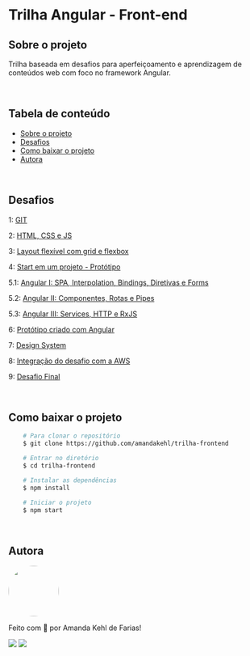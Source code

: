 # **Trilha Angular - Front-end** 

## **Sobre o projeto**
Trilha baseada em desafios para aperfeiçoamento e aprendizagem de conteúdos web com foco no framework Angular. 

<br />

## **Tabela de conteúdo**
<!--ts-->
   * [Sobre o projeto](#sobre-o-projeto)
   * [Desafios](#desafios)
   * [Como baixar o projeto](#como-baixar-o-projeto)
   * [Autora](#autora)
<!--te-->

<br />

## **Desafios**

1: [GIT](https://github.com/amandakehl/trilhaFrontEnd/tree/main/DesafioUm-GIT)

2: [HTML, CSS e JS](https://github.com/amandakehl/trilhaFrontEnd/tree/main/DesafioDois-HTML-CSS)

3: [Layout flexível com grid e flexbox](https://github.com/amandakehl/trilhaFrontEnd/tree/main/DesafioTres-Flexbox-Grid)

4: [Start em um projeto - Protótipo](https://github.com/amandakehl/trilhaFrontEnd/tree/main/DesafioQuatro-Prototipo) 

5.1: [Angular I: SPA, Interpolation, Bindings, Diretivas e Forms](https://github.com/amandakehl/trilhaFrontEnd/tree/main/DesafioCinco-Angular/DesafioCinco-Um)

5.2: [Angular II: Componentes, Rotas e Pipes](https://github.com/amandakehl/trilhaFrontEnd/tree/main/DesafioCinco-Angular/DesafioCinco-Dois)

5.3: [Angular III: Services, HTTP e RxJS](https://github.com/amandakehl/trilhaFrontEnd/tree/main/DesafioCinco-Angular/DesafioCinco-Tres)

6: [Protótipo criado com Angular](https://github.com/amandakehl/trilhaFrontEnd/tree/main/DesafioSeis-Prototipo-Angular)

7: [Design System](https://github.com/amandakehl/trilhaFrontEnd/tree/main/DesafioSete-Design-System)

8: [Integração do desafio com a AWS](https://github.com/amandakehl/trilhaFrontEnd/tree/main/DesafioOito-Integracao)

9: [Desafio Final](https://github.com/amandakehl/trilhaFrontEnd/tree/main/DesafioNove-Final)

<br />

## **Como baixar o projeto**

```bash
    # Para clonar o repositório 
    $ git clone https://github.com/amandakehl/trilha-frontend

    # Entrar no diretório 
    $ cd trilha-frontend

    # Instalar as dependências 
    $ npm install 

    # Iniciar o projeto 
    $ npm start
```

<br />

## **Autora**

<a href="https://github.com/amandakehl">
 <img style="border-radius: 50%;" src="https://avatars.githubusercontent.com/u/73315527?v=4" width="100px;" alt=""/>
</a>

Feito com 💙 por Amanda Kehl de Farias!

  [<img src="https://img.shields.io/badge/Gmail-45BF86?style=for-the-badge&logo=gmail&logoColor=white">](mailto:amandakehldefarias@gmail.com) 
  [<img src="https://img.shields.io/badge/LinkedIn-45BF86?style=for-the-badge&logo=linkedin&logoColor=white">](https://www.linkedin.com/in/amandakehl/) 
